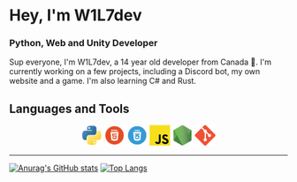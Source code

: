 # Hey, I'm W1L7dev
### Python, Web and Unity Developer

Sup everyone, I'm W1L7dev, a 14 year old developer from Canada 🍁. I'm currently working on a few projects, including a Discord bot, my own website and a game. I'm also learning C# and Rust.

## Languages and Tools

<div align="center">
  <img alt="Python" width="37px" src="python.png" />
  <img alt="HTML5" width="37px" src="html.png" />
  <img alt="CSS3" width="37px" src="css.png" />
  <img alt="JavaScript" width="37px" src="javascript.png" />
  <img alt="Node.js" width="37px" src="nodejs.png" />
  <img alt="Git" width="37px" src="git.png" />
</div>

---

[![Anurag's GitHub stats](https://github-readme-stats.vercel.app/api?username=W1L7dev&theme=dark&show_icons=true)](https://github.com/W1L7dev/github-readme-stats)
[![Top Langs](https://github-readme-stats.vercel.app/api/top-langs/?username=W1L7dev&layout=compact&theme=dark)](https://github.com/W1L7dev/github-readme-stats)
